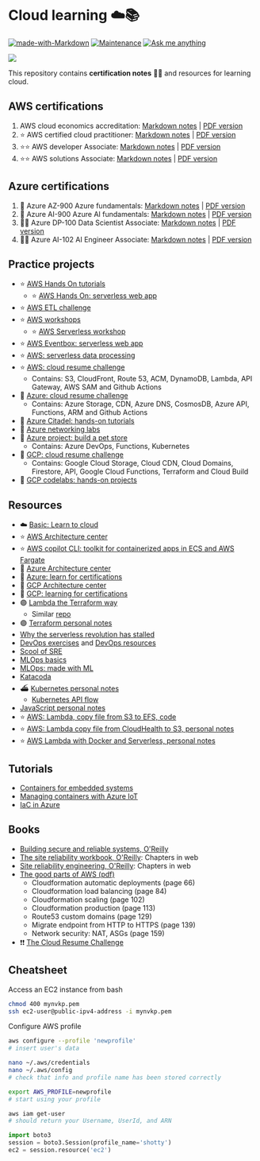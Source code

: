 # Cloud learning ☁️📚

[![made-with-Markdown](https://img.shields.io/badge/Made%20with-Markdown-1f425f.svg)](http://commonmark.org)
[![Maintenance](https://img.shields.io/badge/Maintained%3F-yes-green.svg)](https://GitHub.com/anebz/cloud/graphs/commit-activity)
[![Ask me anything](https://img.shields.io/badge/Ask%20me-anything-1abc9c.svg)](https://www.twitter.com/anebzt)

![ ](https://images.unsplash.com/photo-1494599948593-3dafe8338d71)

This repository contains **certification notes** 🧑‍🎓 and resources for learning cloud.

## AWS certifications

1. AWS cloud economics accreditation: [Markdown notes](Certifications/aws_cloud_economics.md) | [PDF version](Certifications/aws_cloud_economics.pdf)
2. ⭐️ AWS certified cloud practitioner: [Markdown notes](Certifications/aws_cloud_practitioner.md) | [PDF version](Certifications/aws_cloud_practitioner.pdf)
3. ⭐️⭐️ AWS developer Associate: [Markdown notes](Certifications/aws_developer_associate.md) | [PDF version](Certifications/aws_developer_associate.pdf)
4. ⭐️⭐️ AWS solutions Associate: [Markdown notes](Certifications/aws_solutions_associate.md) | [PDF version](Certifications/aws_solutions_associate.pdf)

## Azure certifications

1. 🔷 Azure AZ-900 Azure fundamentals: [Markdown notes](Certifications/az_900.md) | [PDF version](Certifications/az_900.pdf)
2. 🔷 Azure AI-900 Azure AI fundamentals: [Markdown notes](Certifications/az_ai_900.md) | [PDF version](Certifications/az_ai_900.pdf)
3. 🔷🔷 Azure DP-100 Data Scientist Associate: [Markdown notes](Certifications/az_dp_100.md) | [PDF version](Certifications/az_dp_100.pdf)
4. 🔷🔷 Azure AI-102 AI Engineer Associate: [Markdown notes](Certifications/az_ai_102.md) | [PDF version](Certifications/az_ai_102.pdf)

## Practice projects

* ⭐️ [AWS Hands On tutorials](https://aws.amazon.com/getting-started/hands-on/)
  * ⭐️ [AWS Hands On: serverless web app](https://aws.amazon.com/getting-started/hands-on/build-serverless-web-app-lambda-apigateway-s3-dynamodb-cognito/)
* ⭐️ [AWS ETL challenge](https://acloudguru.com/blog/engineering/cloudguruchallenge-python-aws-etl)
* ⭐️ [AWS workshops](https://workshops.aws/)
  * ⭐️ [AWS Serverless workshop](https://catalog.us-east-1.prod.workshops.aws/workshops/b34eab03-4ebe-46c1-bc63-cd2d975d8ad4/en-US/)
* ⭐️ [AWS Eventbox: serverless web app](https://www.eventbox.dev/published/lesson/innovator-island/)
* ⭐️ [AWS: serverless data processing](https://www.eventbox.dev/published/lesson/emea-streaming-analytics/)
* ⭐️ [AWS: cloud resume challenge](https://cloudresumechallenge.dev/docs/the-challenge/aws/)
  * Contains: S3, CloudFront, Route 53, ACM, DynamoDB, Lambda, API Gateway, AWS SAM and Github Actions
* 🔷 [Azure: cloud resume challenge](https://cloudresumechallenge.dev/docs/the-challenge/azure/)
  * Contains: Azure Storage, CDN, Azure DNS, CosmosDB, Azure API, Functions, ARM and Github Actions
* 🔷 [Azure Citadel: hands-on tutorials](https://www.azurecitadel.com/)
* 🔷 [Azure networking labs](https://github.com/binals/azurenetworking)
* 🔷 [Azure project: build a pet store](https://chtrembl.github.io/azure-cloud/petstore/)
  * Contains: Azure DevOps, Functions, Kubernetes
* 🔻 [GCP: cloud resume challenge](https://cloudresumechallenge.dev/docs/the-challenge/googlecloud/)
  * Contains: Google Cloud Storage, Cloud CDN, Cloud Domains, Firestore, API, Google Cloud Functions, Terraform and Cloud Build
* 🔻 [GCP codelabs: hands-on projects](https://codelabs.developers.google.com/cloud)

## Resources

* ☁️ [Basic: Learn to cloud](https://learntocloud.guide)
* ⭐️ [AWS Architecture center](https://aws.amazon.com/architecture/)
* ⭐️ [AWS copilot CLI: toolkit for containerized apps in ECS and AWS Fargate](https://aws.github.io/copilot-cli/)
* 🔷 [Azure Architecture center](https://docs.microsoft.com/en-us/azure/architecture/browse/)
* 🔷 [Azure: learn for certifications](https://docs.microsoft.com/en-us/learn/)
* 🔻 [GCP Architecture center](https://cloud.google.com/architecture)
* 🔻 [GCP: learning for certifications](https://www.cloudskillsboost.google/)
* 🟣 [Lambda the Terraform way](https://github.com/nsriram/lambda-the-terraform-way)
  * Similar [repo](https://github.com/antonbabenko/serverless.tf)
* 🟣 [Terraform personal notes](Practice/terraform.md)
* [Why the serverless revolution has stalled](https://www.infoq.com/articles/serverless-stalled/)
* [DevOps exercises](https://github.com/bregman-arie/devops-exercises) and [DevOps resources](https://github.com/bregman-arie/devops-resources)
* [Scool of SRE](https://linkedin.github.io/school-of-sre/)
* [MLOps basics](https://github.com/graviraja/MLOps-Basics)
* [MLOps: made with ML](https://madewithml.com/#mlops)
* [Katacoda](https://www.katacoda.com/)
* ⛴ [Kubernetes personal notes](Practice/kubernetes.md)
  * [Kubernetes API flow](Practice/k8s_api.jpg)
* [JavaScript personal notes](Practice/javascript.md)
* ⭐️ [AWS: Lambda, copy file from S3 to EFS, code](Practice/lambda_s3_to_efs.js)
* ⭐️ [AWS: Lambda copy file from CloudHealth to S3, personal notes](Practice/cloudhealth_lambda_s3.md)
* ⭐️ [AWS Lambda with Docker and Serverless, personal notes](Practice/lambda_docker_serverless.md)

## Tutorials

* [Containers for embedded systems](https://medium.com/@lsbenitezpereira/containers-for-embedded-systems-7c5929bacf1e)
* [Managing containers with Azure IoT](https://medium.com/@lsbenitezpereira/managing-containers-with-an-iot-platform-4e9a4293a16)
* [IaC in Azure](https://medium.com/@lsbenitezpereira/streamline-iot-projects-with-infrastructure-as-code-eb8921909c4c)

## Books

* [Building secure and reliable systems, O'Reilly](https://sre.google/static/pdf/building_secure_and_reliable_systems.pdf)
* [The site reliability workbook, O'Reilly](https://sre.google/workbook/table-of-contents/): Chapters in web
* [Site reliability engineering, O'Reilly](https://sre.google/sre-book/table-of-contents/): Chapters in web
* [The good parts of AWS (pdf)](https://b-ok.cc/book/5458006/1ebc63)
  * Cloudformation automatic deployments (page 66)
  * Cloudformation load balancing (page 84)
  * Cloudformation scaling (page 102)
  * Cloudformation production (page 113)
  * Route53 custom domains (page 129)
  * Migrate endpoint from HTTP to HTTPS (page 139)
  * Network security: NAT, ASGs (page 159)
* ❗️❗️ [The Cloud Resume Challenge](https://cloudresumechallenge.dev/)

## Cheatsheet

Access an EC2 instance from bash

```bash
chmod 400 mynvkp.pem
ssh ec2-user@public-ipv4-address -i mynvkp.pem
```

Configure AWS profile
```bash
aws configure --profile 'newprofile'
# insert user's data

nano ~/.aws/credentials
nano ~/.aws/config
# check that info and profile name has been stored correctly

export AWS_PROFILE=newprofile
# start using your profile

aws iam get-user
# should return your Username, UserId, and ARN
```

```python
import boto3
session = boto3.Session(profile_name='shotty')
ec2 = session.resource('ec2')
```
